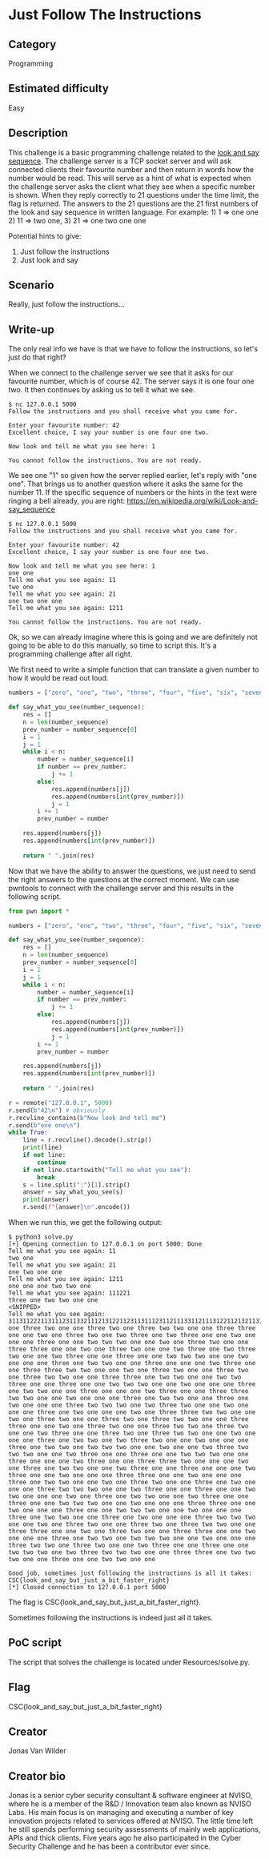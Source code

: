 # Just Follow The Instructions

## Category
Programming

## Estimated difficulty
Easy

## Description
This challenge is a basic programming challenge related to the [look and say sequence](https://en.wikipedia.org/wiki/Look-and-say_sequence). The challenge server is a TCP socket server and will ask connected clients their favourite number and then return in words how the number would be read. This will serve as a hint of what is expected when the challenge server asks the client what they see when a specific number is shown. 
When they reply correctly to 21 questions under the time limit, the flag is returned. The answers to the 21 questions are the 21 first numbers of the look and say sequence in written language. For example: 1) 1 => one one 2) 11 => two one, 3) 21 => one two one one

Potential hints to give: 
1) Just follow the instructions
2) Just look and say

## Scenario
Really, just follow the instructions...

## Write-up
The only real info we have is that we have to follow the instructions, so let's just do that right?

When we connect to the challenge server we see that it asks for our favourite number, which is of course 42. The server says it is one four one two. It then continues by asking us to tell it what we see.

```shell
$ nc 127.0.0.1 5000
Follow the instructions and you shall receive what you came for.

Enter your favourite number: 42
Excellent choice, I say your number is one four one two.

Now look and tell me what you see here: 1

You cannot follow the instructions. You are not ready.
```

We see one "1" so given how the server replied earlier, let's reply with "one one". That brings us to another question where it asks the same for the number 11. If the specific sequence of numbers or the hints in the text were ringing a bell already, you are right: https://en.wikipedia.org/wiki/Look-and-say_sequence

```shell
$ nc 127.0.0.1 5000
Follow the instructions and you shall receive what you came for.

Enter your favourite number: 42
Excellent choice, I say your number is one four one two.

Now look and tell me what you see here: 1
one one
Tell me what you see again: 11
two one
Tell me what you see again: 21
one two one one
Tell me what you see again: 1211

You cannot follow the instructions. You are not ready.
```

Ok, so we can already imagine where this is going and we are definitely not going to be able to do this manually, so time to script this. It's a programming challenge after all right.

We first need to write a simple function that can translate a given number to how it would be read out loud.

```python
numbers = ["zero", "one", "two", "three", "four", "five", "six", "seven", "eight", "nine"]

def say_what_you_see(number_sequence):
    res = []
    n = len(number_sequence)
    prev_number = number_sequence[0]
    i = 1
    j = 1
    while i < n:
        number = number_sequence[i]
        if number == prev_number:
            j += 1
        else:
            res.append(numbers[j])
            res.append(numbers[int(prev_number)])
            j = 1
        i += 1
        prev_number = number    

    res.append(numbers[j])
    res.append(numbers[int(prev_number)])
     
    return " ".join(res)

```

Now that we have the ability to answer the questions, we just need to send the right answers to the questions at the correct moment. We can use pwntools to connect with the challenge server and this results in the following script.

```python
from pwn import *

numbers = ["zero", "one", "two", "three", "four", "five", "six", "seven", "eight", "nine"]

def say_what_you_see(number_sequence):
    res = []
    n = len(number_sequence)
    prev_number = number_sequence[0]
    i = 1
    j = 1
    while i < n:
        number = number_sequence[i]
        if number == prev_number:
            j += 1
        else:
            res.append(numbers[j])
            res.append(numbers[int(prev_number)])
            j = 1
        i += 1
        prev_number = number    

    res.append(numbers[j])
    res.append(numbers[int(prev_number)])
     
    return " ".join(res)

r = remote("127.0.0.1", 5000)
r.send(b"42\n") # obviously
r.recvline_contains(b"Now look and tell me")
r.send(b"one one\n")
while True:
    line = r.recvline().decode().strip()
    print(line)
    if not line:
        continue
    if not line.startswith("Tell me what you see"):
        break
    s = line.split(":")[1].strip()
    answer = say_what_you_see(s)
    print(answer)
    r.send(f"{answer}\n".encode())

```

When we run this, we get the following output:

```shell
$ python3 solve.py 
[+] Opening connection to 127.0.0.1 on port 5000: Done
Tell me what you see again: 11
two one
Tell me what you see again: 21
one two one one
Tell me what you see again: 1211
one one one two two one
Tell me what you see again: 111221
three one two two one one
<SNIPPED>
Tell me what you see again: 311311222113111231133211121312211231131112311211133112111312211213211312111322211231131122211311122122111312211213211312111322211213211321322113311213212322211231131122211311123113223112111311222112132113311213211221121332211211131221131211132221232112111312111213111213211231132132211211131221232112111312211213111213122112132113213221123113112221131112311311121321122112132231121113122113322113111221131221
one three two one one three two one three two two one one three three one one two one three two one two three one two three one one two one one one three one one two two two one one two one three two one one three three one one two one three two one one two three one two three two one one two three one one three one one two two two one one two one one one three one two two one one three one one one two three one one three three two two one one two one three two one one three two one three two two one one three three one two two one one two two three one one three one one two two two one one two one one one three one two two one one three one one one two three one one three three two two one one two one one one three one two two one one three one two one one one three two two two one two three two one one two one one one three one two one one one two one three three two two one one two one three two one one three two one three two two one one three three one one two one three two one one three two two one three two one one two three one one three two one three two two one one two one one one three one two two one two three two one one two one one one three one two two one two two two one one two one one two three two two two one one two three one one three one one two two two one one three one one one two three one one three three two one one one two one three one two two one one two three one one three one one one two three one one two one one one three three one one two one one one three one two two one one two one three two one one three one two one one one three two two two one one two three one one three one one two two one one one two one three one two two one one two three one one three one one two two two one one two one one one three three one one two one one one three one one two two two one one two one one one three one two two one one three one two one one one three two two two one one two one three two one one three two one three two two one one three three one one two one three two one one three three one one two one one one three one two two one two two two one one two one one one three two two one three two one one two three one one three one one two two two one two three two two two one one three three one two two two one one three one one two two one one

Good job, sometimes just following the instructions is all it takes: CSC{look_and_say_but_just_a_bit_faster_right}
[*] Closed connection to 127.0.0.1 port 5000
```

The flag is CSC{look_and_say_but_just_a_bit_faster_right}.

Sometimes following the instructions is indeed just all it takes.

## PoC script
The script that solves the challenge is located under Resources/solve.py.

## Flag
CSC{look_and_say_but_just_a_bit_faster_right}

## Creator
Jonas Van Wilder

## Creator bio
Jonas is a senior cyber security consultant & software engineer at NVISO, where he is a member of the R&D / Innovation team also known as NVISO Labs. His main focus is on managing and executing a number of key innovation projects related to services offered at NVISO. The little time left he still spends performing security assessments of mainly web applications, APIs and thick clients. Five years ago he also participated in the Cyber Security Challenge and he has been a contributor ever since.
